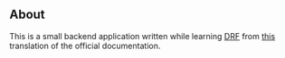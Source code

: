 ## About
This is a small backend application written while learning [DRF](https://github.com/encode/django-rest-framework) from [this](https://github.com/ilyachch/django-rest-framework-rusdoc) translation of the official documentation.
